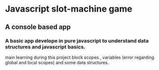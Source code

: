 # Javascript slot-machine game
## A console based app
### A basic app develope in pure javascript to understand data structures and javascript basics.

 main learning during this project block scopes , variables (error regarding global and local scopes) and some data structures.
